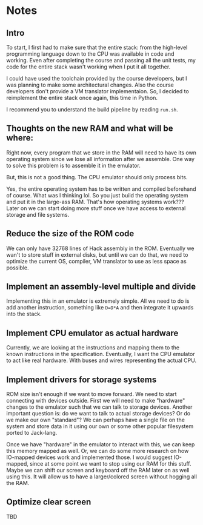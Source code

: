 # Notes
## Intro

To start, I first had to make sure that the entire stack: from the high-level
programming language down to the CPU was available in code and working. Even
after completing the course and passing all the unit tests, my code for the
entire stack wasn't working when I put it all together.

I could have used the toolchain provided by the course developers, but I was
planning to make some architectural changes. Also the course developers don't
provide a VM translator implementaion. So, I decided to reimplement the entire
stack once again, this time in Python.

I recommend you to understand the build pipeline by reading `run.sh`.

## Thoughts on the new RAM and what will be where:

Right now, every program that we store in the RAM will need to have its own
operating system since we lose all information after we assemble. One way to
solve this problem is to assemble it in the emulator.

But, this is not a good thing. The CPU emulator should only process bits.

Yes, the entire operating system has to be written and compiled beforehand of
course. What was I thinking lol. So you just build the operating system and put
it in the large-ass RAM. That's how operating systems work??? Later on we can
start doing more stuff once we have access to external storage and file systems.

## Reduce the size of the ROM code

We can only have 32768 lines of Hack assembly in the ROM. Eventually we wan't to
store stuff in external disks, but until we can do that, we need to optimize the
current OS, compiler, VM translator to use as less space as possible.

## Implement an assembly-level multiple and divide

Implementing this in an emulator is extremely simple. All we need to do is add
another instruction, something like `D=D*A` and then integrate it upwards into
the stack.

## Implement CPU emulator as actual hardware

Currently, we are looking at the instructions and mapping them to the known
instructions in the specification. Eventually, I want the CPU emulator to act
like real hardware. With buses and wires representing the actual CPU.

## Implement drivers for storage systems

ROM size isn't enough if we want to move forward. We need to start connecting
with devices outside. First we will need to make "hardware" changes to the
emulator such that we can talk to storage devices. Another important question
is: do we want to talk to actual storage devices? Or do we make our own
"standard"?  We can perhaps have a single file on the system and store data in
it using our own or some other popular filesystem ported to Jack-lang.

Once we have "hardware" in the emulator to interact with this, we can keep this
memory mapped as well. Or, we can do some more research on how IO-mapped devices
work and implemented those. I would suggest IO-mapped, since at some point we
want to stop using our RAM for this stuff. Maybe we can shift our screen and
keyboard off the RAM later on as well using this. It will allow us to have a
larger/colored screen without hogging all the RAM.

## Optimize clear screen

TBD
